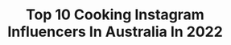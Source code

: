 ---
title: Top 10 Cooking Instagram Influencers In Australia In 2022
description: >-
  Find top cooking Instagram influencers in Australia in 2022. Most popular hashtags: #australia #lemon #food.
platform: Instagram
hits: 201
text_top: Analyze the most popular Instagram influencers on inBeat.
text_bottom: Our platform holds 201 Instagram influencers like this in Australia for you to pitch.
profiles:
  - username: "morganhipworth"
    fullname: >-
      Morgan Hipworth
    bio: >-
      19 probably cooking somewhere owner: @bistromorgan more recipes on my reels 👇🏼 mgmt: @imgtalent sarah.richards@img.com
    location: "Australia"
    followers: 82269
    engagement: 1456
    commentsToLikes: 0.020819
    id: ck0w5erbq3aiw0i19u85cnsa1
    verified: true
    hashtags: "#food, #yum, #cooking, #melbournetings"
  - username: "mareuribe"
    fullname: >-
      MARIANA 🇧🇷
    bio: >-
      📍 Sydney 🇦🇺 Cooking as a Hobby 👩‍🍳 🍴 🌍 FOOD | SOUL | TRAVEL
    location: "Australia"
    followers: 13026
    engagement: 593
    commentsToLikes: 0.042703
    id: ckf5oy0h048xj0j23pc3vzlat
    verified: false
    hashtags: "#tbt, #nofilterneeded, #campinglife"
  - username: "kaaileyleewis"
    fullname: >-
      Kailey Lewis
    bio: >-
      ◌ ❂ ◌ lover of all things nature・cooking・nudity
    location: "Australia"
    followers: 9915
    engagement: 498
    commentsToLikes: 0.027460
    id: ck0vwfil7tfz20i1921tgbwhy
    verified: false
    hashtags: "#youswimfromhome"
  - username: "marys_kouzina"
    fullname: >-
      Mary’s Kouzina
    bio: >-
      Preserving traditional Greek cooking ➕ creative inspiration 🌀🍋 Sydney High School Teacher & Artist
    location: "Australia"
    followers: 17704
    engagement: 802
    commentsToLikes: 0.054559
    id: ck8t4vzcm828a0j78n5pteebs
    verified: false
    hashtags: "#damnthatsdelish, #foodstagram, #homemadefood, #cheese"
  - username: "larissatakchi"
    fullname: >-
      Larissa Takchi
    bio: >-
      #MasterChefAU 2019 WINNER 🏆 Private catering/cooking classes available 👩‍🍳 enquiries - caitlin@onemanagement.com.au
    location: "Australia"
    followers: 64786
    engagement: 306
    commentsToLikes: 0.028865
    id: ck0w687qi7c2l0i1958a51pll
    verified: false
    hashtags: "#masterchefau, #wildpearcafe, #makeitdelicious, #privatecatering"
  - username: "nikolettaskitchen"
    fullname: >-
      Nikoletta’s Kitchen
    bio: >-
      Cypriot home cooking and occasional kitchen dancer. Search for “Nikoletta’s Kitchen” on Spotify for my kitchen tuuuunes. Londoner in Sydney.
    location: "Australia"
    followers: 10301
    engagement: 450
    commentsToLikes: 0.103458
    id: ck8tcvbbm0to10j789o653fks
    verified: false
    hashtags: "#halloumiforlife, #bomba, #wfhlunch, #mycypriotkitchen"
  - username: "firetofork"
    fullname: >-
      Harry Fisher
    bio: >-
      ↠ Adventure Cooking 🔥 📍 The Kimberley, WA ↡ Videos, merch etc ↡
    location: "Australia"
    followers: 29616
    engagement: 344
    commentsToLikes: 0.061857
    id: ck5c77awx6yqv0i11ul0c943a
    verified: false
    hashtags: "#fire, #thekimberleyaustralia, #80series, #australia"
  - username: "foodieinheels"
    fullname: >-
      
    bio: >-
      Brisbane based food & fashion devotee 🥂👠 Just a visual diary of my wining, dining & cooking adventures! 🍷🍴
    location: "Australia"
    followers: 17259
    engagement: 219
    commentsToLikes: 0.262700
    id: ckaore5rcmszb0i78ygdjrb7x
    verified: false
    hashtags: "#dontbekoi, #supportsmallbusiness"
  - username: "foodtravelandaredhead"
    fullname: >-
      Marianna Tuccia 👩🏻‍🦰
    bio: >-
      🇦🇺 Sydney 🍝 Always Hungry 🇮🇹Pasta is Life 🍰Cake for Breakfast 🥣#CookingByMarianna ✍🏻DM/email for ¢σℓℓαвѕ + ιиνιтєѕ 💌marianna@mariannaskitchen.com
    location: "Australia"
    followers: 31549
    engagement: 303
    commentsToLikes: 0.088033
    id: ck5zsg6k3yfnt0i149r1z6731
    verified: false
    hashtags: "#vintagestyle, #instapassport, #sydneyblogger, #italiansdoeatbetter"
  - username: "my_food_is_my_passion"
    fullname: >-
      
    bio: >-
      🇦🇺 Australian and Italian 🇮🇹 ✈ Cabin Crew 🍦 Featured Recipes on Gelista Gelati Website 🥞 My personal journey on home style cooking
    location: "Australia"
    followers: 2863
    engagement: 1443
    commentsToLikes: 0.251354
    id: ck5c6jv775lao0i11z8cz5vir
    verified: false
    hashtags: "#homemade, #breakfast, #pepper, #autumn"
---